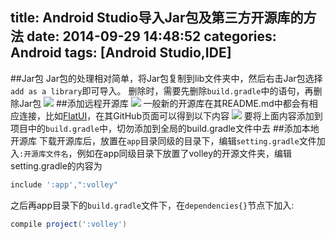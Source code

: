 title: Android Studio导入Jar包及第三方开源库的方法
date: 2014-09-29 14:48:52
categories: Android
tags: [Android Studio,IDE]
---
<!--more-->
##Jar包
Jar包的处理相对简单，将Jar包复制到lib文件夹中，然后右击Jar包选择`add as a library`即可导入。
删除时，需要先删除`build.gradle`中的语句，再删除Jar包
![](/img/14092902.png)
##添加远程开源库
![](/img/14092903.png)
一般新的开源库在其README.md中都会有相应连接，比如[FlatUI](https://github.com/eluleci/FlatUI)，在其GitHub页面可以得到以下内容
![](/img/14092904.png)
要将上面内容添加到项目中的`build.gradle`中，切勿添加到全局的build.gradle文件中去
##添加本地开源库
下载开源库后，放置在`app`目录同级的目录下，编辑`setting.gradle`文件加入`:开源库文件名`，例如在app同级目录下放置了volley的开源文件夹，编辑setting.gradle的内容为
```gradle
include ':app',":volley"
```
之后再app目录下的`build.gradle`文件下，在`dependencies{}`节点下加入:
```gradle
compile project(':volley')
```